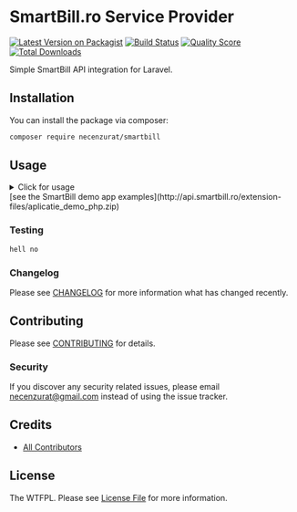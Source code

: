 # SmartBill.ro Service Provider

[![Latest Version on Packagist](https://img.shields.io/packagist/v/necenzurat/smartbill.svg?style=flat-square)](https://packagist.org/packages/necenzurat/smartbill)
[![Build Status](https://img.shields.io/travis/necenzurat/smartbill/master.svg?style=flat-square)](https://travis-ci.org/necenzurat/smartbill)
[![Quality Score](https://img.shields.io/scrutinizer/g/necenzurat/smartbill.svg?style=flat-square)](https://scrutinizer-ci.com/g/necenzurat/smartbill)
[![Total Downloads](https://img.shields.io/packagist/dt/necenzurat/smartbill.svg?style=flat-square)](https://packagist.org/packages/necenzurat/smartbill)

Simple SmartBill API integration for Laravel.

## Installation

You can install the package via composer:

```bash
composer require necenzurat/smartbill
```

## Usage

<details><summary>Click for usage</summary>
<p>

```php

$smartbill = new SmartBill;

$invoice = array(
    'companyVatCode'=> $companyVatCode,
    'client' 		=> array(
        'name' 			=> "Intelligent IT",
        'vatCode' 		=> "RO12345678",
        'regCom' 		=> "",
        'address' 		=> "str. Sperantei, nr. 5",
        'isTaxPayer' 	=> false,
        'city' 			=> "Sibiu",
        'country' 		=> "Romania",
        'email' 		=> "office@intelligent.ro",
    ),
    'issueDate' 	=> date('Y-m-d'),
    'seriesName' 	=> $companyInvoiceSeries,
    'isDraft' 		=> false,
    'dueDate' 		=> date('Y-m-d', time() + 14*3600),
    'mentions' 		=> "",
    'observations' 	=> "",
    'deliveryDate' 	=> date('Y-m-d', time() + 1*3600),
    'products' 		=> array(
        array(
            'name' 				=> "Produs 1",
            'code' 				=> "ccd1",
            'isDiscount' 		=> false,
            'measuringUnitName' => "buc",
            'currency' 			=> "RON",
            'quantity' 			=> 2,
            'price' 			=> 10,
            'isTaxIncluded' 	=> true,
            'taxName' 			=> "Redusa",
            'taxPercentage' 	=> 9,
            'isService' 		=> false,
        ),
    ),
);
echo 'Emitere factura simpla: ';
try {
   $output = $smarrtbill->createInvoice($invoice); //see docs for response
   $invoiceNumber = $output['number'];
   $invoiceSeries = $output['series'];
   echo $invoiceSeries . $invoiceNumber;
} catch (Exception $ex) {
   echo $ex->getMessage();
}
```

</p>
</details>
[see the SmartBill demo app examples](http://api.smartbill.ro/extension-files/aplicatie_demo_php.zip) 


### Testing

``` bash
hell no
```

### Changelog

Please see [CHANGELOG](CHANGELOG.md) for more information what has changed recently.

## Contributing

Please see [CONTRIBUTING](CONTRIBUTING.md) for details.

### Security

If you discover any security related issues, please email necenzurat@gmail.com instead of using the issue tracker.

## Credits

- [All Contributors](../../contributors)

## License

The WTFPL. Please see [License File](LICENSE.md) for more information.
